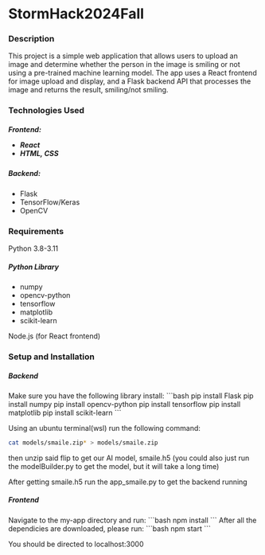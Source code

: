 # StormHack2024Fall

<h3>Description</h3>
This project is a simple web application that allows users to upload an image and determine whether the person in the image is smiling or not using a pre-trained machine learning model. The app uses a React frontend for image upload and display, and a Flask backend API that processes the image and returns the result, smiling/not smiling.


<h3>Technologies Used</3>
<h5>Frontend:</5>
<ul>
<li>React</li>
<li>HTML, CSS</li>
</ul>

<h5>Backend:</h5>
<ul>
<li>Flask</li>
<li>TensorFlow/Keras </li>
<li>OpenCV </li>
</ul>
<h3>Requirements</h3>
Python 3.8-3.11
<h5>Python Library</h5>
<ul>
<Flask</li>
<li>numpy</li>
<li>opencv-python</li>
<li>tensorflow</li>
<li>matplotlib</li>
<li>scikit-learn</li>
</ul>

Node.js (for React frontend)


<h3>Setup and Installation</h3>
<h5>Backend </h5>
Make sure you have the following library install: 
```bash
pip install Flask
pip install numpy
pip install opencv-python
pip install tensorflow
pip install matplotlib
pip install scikit-learn
```

Using an ubuntu terminal(wsl) run the following command:
```bash
cat models/smaile.zip* > models/smaile.zip
```

then unzip said flip to get our AI model, smaile.h5
(you could also just run the modelBuilder.py to get the model, but it will take a long time)

After getting smaile.h5 run the app_smaile.py to get the backend running

<h5>Frontend</h5>
Navigate to the my-app directory and run:
```bash
npm install
```
After all the dependicies are downloaded, please run:
```bash
npm start
```

You should be directed to localhost:3000
